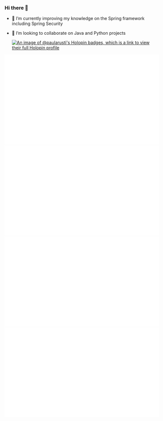 ### Hi there 👋

- 🌱 I’m currently improving my knowledge on the Spring framework including Spring Security
- 👯 I’m looking to collaborate on Java and Python projects

  [![An image of @paularusti's Holopin badges, which is a link to view their full Holopin profile](https://holopin.me/paularusti)](https://holopin.io/@paularusti)

<!--
**paula-rusti/paula-rusti** is a ✨ _special_ ✨ repository because its `README.md` (this file) appears on your GitHub profile.

Here are some ideas to get you started:

- 🔭 I’m currently working on ...
- 🌱 I’m currently learning ...
- 👯 I’m looking to collaborate on ...
- 🤔 I’m looking for help with ...
- 💬 Ask me about ...
- 📫 How to reach me: ...
- 😄 Pronouns: ...
- ⚡ Fun fact: ...
-->

![](https://raw.githubusercontent.com/paula-rusti/github-stats/master/generated/overview.svg#gh-dark-mode-only)
![](https://raw.githubusercontent.com/paula-rusti/github-stats/master/generated/overview.svg#gh-light-mode-only)
![](https://raw.githubusercontent.com/paula-rusti/github-stats/master/generated/languages.svg#gh-dark-mode-only)
![](https://raw.githubusercontent.com/paula-rusti/github-stats/master/generated/languages.svg#gh-light-mode-only)



